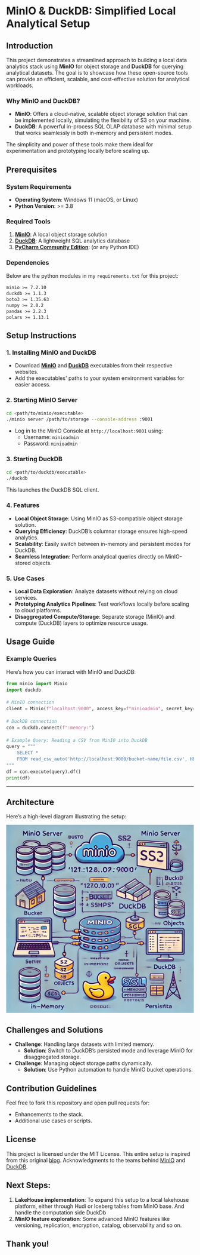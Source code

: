 # **MinIO & DuckDB: Simplified Local Analytical Setup**

## **Introduction**

This project demonstrates a streamlined approach to building a local data analytics stack using **MinIO** for object storage and **DuckDB** for querying analytical datasets. The goal is to showcase how these open-source tools can provide an efficient, scalable, and cost-effective solution for analytical workloads.

### **Why MinIO and DuckDB?**
- **MinIO**: Offers a cloud-native, scalable object storage solution that can be implemented locally, simulating the flexibility of S3 on your machine.
- **DuckDB**: A powerful in-process SQL OLAP database with minimal setup that works seamlessly in both in-memory and persistent modes.

The simplicity and power of these tools make them ideal for experimentation and prototyping locally before scaling up.

## **Prerequisites**

### **System Requirements**
- **Operating System**: Windows 11 (macOS, or Linux)
- **Python Version**: >= 3.8

### **Required Tools**
1. **[MinIO](https://min.io)**: A local object storage solution
2. **[DuckDB](https://duckdb.org)**: A lightweight SQL analytics database
3. **[PyCharm Community Edition](https://www.jetbrains.com/pycharm/download/?section=windows)**: (or any Python IDE)

### **Dependencies**
Below are the python modules in my `requirements.txt` for this project:
```plaintext
minio >= 7.2.10
duckdb >= 1.1.3
boto3 >= 1.35.63
numpy >= 2.0.2
pandas >= 2.2.3
polars >= 1.13.1
```

## **Setup Instructions**

### **1. Installing MinIO and DuckDB**
- Download **[MinIO](https://dl.min.io/server/minio/release/windows-amd64/minio.exe)** and **[DuckDB](https://github.com/duckdb/duckdb/releases/download/v1.1.3/duckdb_cli-windows-amd64.zip)** executables from their respective websites.
- Add the executables' paths to your system environment variables for easier access.

### **2. Starting MinIO Server**
```bash
cd <path/to/minio/executable>
./minio server /path/to/storage --console-address :9001
```
- Log in to the MinIO Console at `http://localhost:9001` using:
  - Username: `minioadmin`
  - Password: `minioadmin`

### **3. Starting DuckDB**
```bash
cd <path/to/duckdb/executable>
./duckdb
```
This launches the DuckDB SQL client.

### **4. Features**
- **Local Object Storage**: Using MinIO as S3-compatible object storage solution.
- **Querying Efficiency**: DuckDB’s columnar storage ensures high-speed analytics.
- **Scalability**: Easily switch between in-memory and persistent modes for DuckDB.
- **Seamless Integration**: Perform analytical queries directly on MinIO-stored objects.

### 5. **Use Cases**
- **Local Data Exploration**: Analyze datasets without relying on cloud services.
- **Prototyping Analytics Pipelines**: Test workflows locally before scaling to cloud platforms.
- **Disaggregated Compute/Storage**: Separate storage (MinIO) and compute (DuckDB) layers to optimize resource usage.

## **Usage Guide**

### **Example Queries**
Here’s how you can interact with MinIO and DuckDB:
```python
from minio import Minio
import duckdb

# MinIO connection
client = Minio(f"localhost:9000", access_key=f"minioadmin", secret_key=f"minioadmin", secure=False)

# DuckDB connection
con = duckdb.connect(f":memory:")

# Example Query: Reading a CSV from MinIO into DuckDB
query = """
    SELECT * 
    FROM read_csv_auto('http://localhost:9000/bucket-name/file.csv', HEADER=True)
"""
df = con.execute(query).df()
print(df)
```

---

## **Architecture**
Here’s a high-level diagram illustrating the setup:

![Architecture Diagram](extras/Architecture_setup.webp)


## **Challenges and Solutions**
- **Challenge**: Handling large datasets with limited memory.
  - **Solution**: Switch to DuckDB’s persisted mode and leverage MinIO for disaggregated storage.
- **Challenge**: Managing object storage paths dynamically.
  - **Solution**: Use Python automation to handle MinIO bucket operations.


## **Contribution Guidelines**
Feel free to fork this repository and open pull requests for:
- Enhancements to the stack.
- Additional use cases or scripts.


## **License**
This project is licensed under the MIT License. This entire setup is inspired from this original [blog](https://blog.min.io/duckdb-and-minio-for-a-modern-data-stack/). 
Acknowledgments to the teams behind [MinIO](https://min.io/docs/minio/linux/developers/python/API.html) and [DuckDB](https://duckdb.org/docs/sql/introduction).


## Next Steps:
1. **LakeHouse implementation**: To expand this setup to a local lakehouse platform, either through Hudi or Iceberg tables from MinIO base. And handle the computation side DuckDb
2. **MinIO feature exploration**: Some advanced MinIO features like versioning, replication, encryption, catalog, observability and so on. 


## Thank you!
